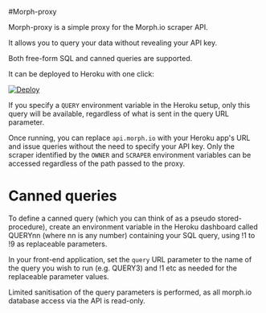 #Morph-proxy

Morph-proxy is a simple proxy for the Morph.io scraper API. 

It allows you to query your data without revealing your API key. 

Both free-form SQL and canned queries are supported. 

It can be deployed to Heroku with one click:

[![Deploy](https://www.herokucdn.com/deploy/button.svg)](https://heroku.com/deploy)

If you specify a `QUERY` environment variable in the Heroku setup, only this query will be available, regardless of what is sent in the query URL parameter.

Once running, you can replace `api.morph.io` with your Heroku app's URL and issue queries without the need to specify your API key. Only the scraper identified by the `OWNER` and `SCRAPER` environment variables can be accessed regardless of the path passed to the proxy.

# Canned queries

To define a canned query (which you can think of as a pseudo stored-procedure), create an environment variable in the Heroku dashboard called QUERYnn (where nn is any number) containing your SQL query, using !1 to !9 as replaceable parameters. 

In your front-end application, set the `query` URL parameter to the name of the query you wish to run (e.g. QUERY3) and !1 etc as needed for the replaceable parameter values. 

Limited sanitisation of the query parameters is performed, as all morph.io database access via the API is read-only. 

